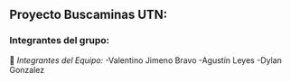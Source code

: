 ## Proyecto Buscaminas UTN: 
### Integrantes del grupo:

🚀 *Integrantes del Equipo:*
-Valentino Jimeno Bravo
-Agustín Leyes
-Dylan Gonzalez